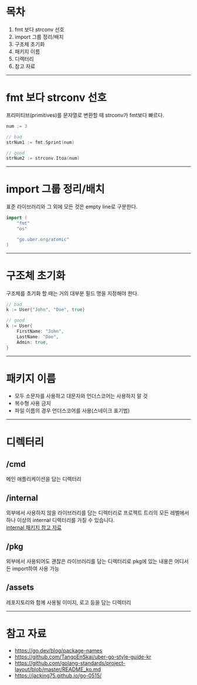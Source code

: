 # 목차
1. fmt 보다 strconv 선호
2. import 그룹 정리/배치
3. 구조체 초기화
4. 패키지 이름
5. 디렉터리
6. 참고 자료

-----

# fmt 보다 strconv 선호
프리미티브(primitives)를 문자열로 변환할 때 strconv가 fmt보다 빠르다.
```go
num := 3

// bad
strNum1 := fmt.Sprint(num)

// good
strNum2 := strconv.Itoa(num)
```

-----

# import 그룹 정리/배치
표준 라이브러리와 그 외에 모든 것은 empty line로 구분한다.
```go
import (
	"fmt"
	"os"

	"go.uber.org/atomic"
)
```

-----

# 구조체 초기화
구조체를 초기화 할 때는 거의 대부분 필드 명을 지정해야 한다.
```go
// bad
k := User{"John", "Doe", true}

// good
k := User{
    FirstName: "John",
    LastName: "Doe",
    Admin: true,
}
```

-----

# 패키지 이름
- 모두 소문자를 사용하고 대문자와 언더스코어는 사용하지 말 것
- 복수형 사용 금지
- 파일 이름의 경우 언더스코어를 사용(스네이크 표기법)

-----

# 디렉터리
## /cmd
메인 애플리케이션을 담는 디렉터리

## /internal
외부에서 사용하지 않을 라이브러리를 담는 디렉터리로 프로젝트 트리의 모든 레벨에서 하나 이상의 internal 디렉터리를 가질 수 있습니다.   
[internal 패키지 참고 자료](https://jacking75.github.io/go-0515/)

## /pkg
외부에서 사용되어도 괜찮은 라이브러리를 담는 디렉터리로 pkg에 있는 내용은 어디서든 import하여 사용 가능

## /assets
레포지토리와 함께 사용될 이미지, 로고 등을 담는 디렉터리

-----

# 참고 자료
- https://go.dev/blog/package-names
- https://github.com/TangoEnSkai/uber-go-style-guide-kr
- https://github.com/golang-standards/project-layout/blob/master/README_ko.md
- https://jacking75.github.io/go-0515/